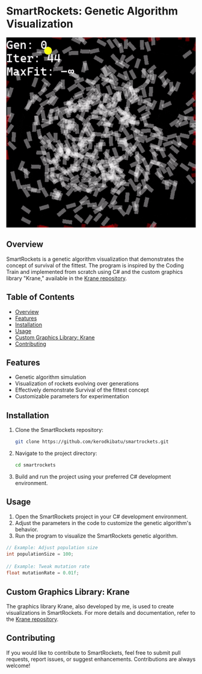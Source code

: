 # SmartRockets: Genetic Algorithm Visualization

![SmartRockets Demo](demo.gif)

## Overview

SmartRockets is a genetic algorithm visualization that demonstrates the concept of survival of the fittest. The program is inspired by the Coding Train and implemented from scratch using C# and the custom graphics library "Krane," available in the [Krane repository](https://github.com/kerodkibatu/krane).

## Table of Contents
- [Overview](#overview)
- [Features](#features)
- [Installation](#installation)
- [Usage](#usage)
- [Custom Graphics Library: Krane](#custom-graphics-library-krane)
- [Contributing](#contributing)

## Features

- Genetic algorithm simulation
- Visualization of rockets evolving over generations
- Effectively demonstrate Survival of the fittest concept
- Customizable parameters for experimentation
  
## Installation

1. Clone the SmartRockets repository:

   ```bash
   git clone https://github.com/kerodkibatu/smartrockets.git
   ```

2. Navigate to the project directory:

   ```bash
   cd smartrockets
   ```

3. Build and run the project using your preferred C# development environment.

## Usage

1. Open the SmartRockets project in your C# development environment.
2. Adjust the parameters in the code to customize the genetic algorithm's behavior.
3. Run the program to visualize the SmartRockets genetic algorithm.

```csharp
// Example: Adjust population size
int populationSize = 100;

// Example: Tweak mutation rate
float mutationRate = 0.01f;
```

## Custom Graphics Library: Krane

The graphics library Krane, also developed by me, is used to create visualizations in SmartRockets. For more details and documentation, refer to the [Krane repository](https://github.com/kerodkibatu/krane).

## Contributing

If you would like to contribute to SmartRockets, feel free to submit pull requests, report issues, or suggest enhancements. Contributions are always welcome!
